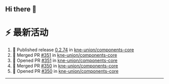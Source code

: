 ## Hi there 👋

<!--

**Here are some ideas to get you started:**

🙋‍♀️ A short introduction - what is your organization all about?
🌈 Contribution guidelines - how can the community get involved?
👩‍💻 Useful resources - where can the community find your docs? Is there anything else the community should know?
🍿 Fun facts - what does your team eat for breakfast?
🧙 Remember, you can do mighty things with the power of [Markdown](https://docs.github.com/github/writing-on-github/getting-started-with-writing-and-formatting-on-github/basic-writing-and-formatting-syntax)
-->


# ⚡ 最新活动

<!--START_SECTION:activity-->
1. 🚀 Published release [0.2.74](https://github.com/kne-union/components-core/releases/tag/0.2.74) in [kne-union/components-core](https://github.com/kne-union/components-core)
2. 🎉 Merged PR [#351](https://github.com/kne-union/components-core/pull/351) in [kne-union/components-core](https://github.com/kne-union/components-core)
3. 💪 Opened PR [#351](https://github.com/kne-union/components-core/pull/351) in [kne-union/components-core](https://github.com/kne-union/components-core)
4. 🎉 Merged PR [#350](https://github.com/kne-union/components-core/pull/350) in [kne-union/components-core](https://github.com/kne-union/components-core)
5. 💪 Opened PR [#350](https://github.com/kne-union/components-core/pull/350) in [kne-union/components-core](https://github.com/kne-union/components-core)
<!--END_SECTION:activity-->

---
